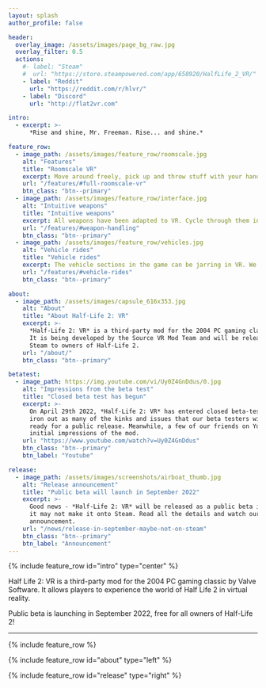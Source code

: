 ```yaml
---
layout: splash
author_profile: false

header:
  overlay_image: /assets/images/page_bg_raw.jpg
  overlay_filter: 0.5
  actions:
    #- label: "Steam"
    #  url: "https://store.steampowered.com/app/658920/HalfLife_2_VR/"
    - label: "Reddit"
      url: "https://reddit.com/r/hlvr/"
    - label: "Discord"
      url: "http://flat2vr.com"

intro:
  - excerpt: >-
      *Rise and shine, Mr. Freeman. Rise... and shine.*

feature_row:
  - image_path: /assets/images/feature_row/roomscale.jpg
    alt: "Features"
    title: "Roomscale VR"
    excerpt: Move around freely, pick up and throw stuff with your hands, *be* Gordon Freeman.
    url: "/features/#full-roomscale-vr"
    btn_class: "btn--primary"
  - image_path: /assets/images/feature_row/interface.jpg
    alt: "Intuitive weapons"
    title: "Intuitive weapons"
    excerpt: All weapons have been adapted to VR. Cycle through them in an intuitive Alyx-inspired weapon selection wheel.
    url: "/features/#weapon-handling"
    btn_class: "btn--primary"
  - image_path: /assets/images/feature_row/vehicles.jpg
    alt: "Vehicle rides"
    title: "Vehicle rides"
    excerpt: The vehicle sections in the game can be jarring in VR. We are doing our best to make them accessible to as many people as possible.
    url: "/features/#vehicle-rides"
    btn_class: "btn--primary"

about:
  - image_path: /assets/images/capsule_616x353.jpg
    alt: "About"
    title: "About Half-Life 2: VR"
    excerpt: >-
      *Half-Life 2: VR* is a third-party mod for the 2004 PC gaming classic by Valve Software.
      It is being developed by the Source VR Mod Team and will be released free of charge on
      Steam to owners of Half-Life 2.
    url: "/about/"
    btn_class: "btn--primary"

betatest:
  - image_path: https://img.youtube.com/vi/Uy0Z4GnDdus/0.jpg
    alt: "Impressions from the beta test"
    title: "Closed beta test has begun"
    excerpt: >-
      On April 29th 2022, *Half-Life 2: VR* has entered closed beta-testing. We are now working hard to
      iron out as many of the kinks and issues that our beta testers will discover to get the game
      ready for a public release. Meanwhile, a few of our friends on Youtube have published their
      initial impressions of the mod.
    url: "https://www.youtube.com/watch?v=Uy0Z4GnDdus"
    btn_class: "btn--primary"
    btn_label: "Youtube"

release:
  - image_path: /assets/images/screenshots/airboat_thumb.jpg
    alt: "Release announcement"
    title: "Public beta will launch in September 2022"
    excerpt: >-
      Good news - *Half-Life 2: VR* will be released as a public beta in September 2022! Unfortunately,
      it may not make it onto Steam. Read all the details and watch our launch trailer in the full
      announcement.
    url: "/news/release-in-september-maybe-not-on-steam"
    btn_class: "btn--primary"
    btn_label: "Announcement"
---
```


{% include feature_row id="intro" type="center" %}

Half Life 2: VR is a third-party mod for the 2004 PC gaming classic by Valve Software. It allows players to experience the world of Half Life 2 in virtual reality.

Public beta is launching in September 2022, free for all owners of Half-Life 2!

---

{% include feature_row %}

{% include feature_row id="about" type="left" %}

{% include feature_row id="release" type="right" %}
